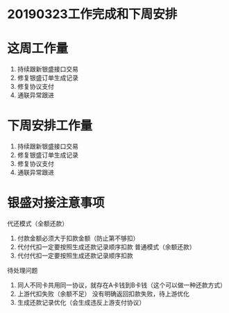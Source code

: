 # 20190323工作完成和下周安排

# 这周工作量
1. 持续跟新银盛接口交易
2. 修复银盛订单生成记录
3. 修复协议支付
4. 通联异常跟进



# 下周安排工作量

1. 持续跟新银盛接口交易
2. 修复银盛订单生成记录
3. 修复协议支付
4. 通联异常跟进



# 银盛对接注意事项
代还模式（全额还款）
1. 付款金额必须大于扣款金额（防止第不够扣）
2. 代付代扣一定要按照生成还款记录顺序扣款
普通模式（余额还款）
1. 代付代扣一定要按照生成还款记录顺序扣款

待处理问题

1. 同人不同卡共用同一协议，就存在A卡钱到B卡钱（这个可以做一种还款方式）
2. 上游代扣失败（余额不足） 没有明确返回扣款失败，待上游优化
3. 生成还款记录优化（会生成违反上游支付协议）
